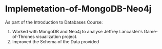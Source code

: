 # Implemetation-of-MongoDB-Neo4j
As part of the Introduction to Databases Course:
1) Worked with MongoDB and Neo4j to analyse Jeffrey Lancaster's Game-of-Thrones visualization project.
2) Improved the Schema of the Data provided


